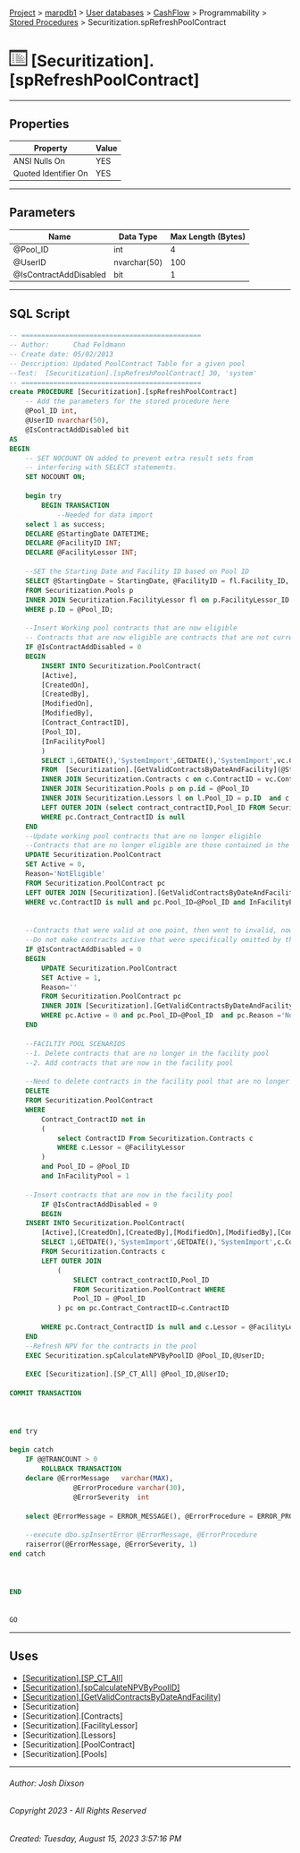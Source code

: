 #### 

[Project](../../../../../index.md) > [marpdb1](../../../../index.md) > [User databases](../../../index.md) > [CashFlow](../../index.md) > Programmability > [Stored Procedures](Stored_Procedures.md) > Securitization.spRefreshPoolContract

# ![Stored Procedures](../../../../../Images/StoredProcedure32.png) [Securitization].[spRefreshPoolContract]

---

## <a name="#properties"></a>Properties

| Property | Value |
|---|---|
| ANSI Nulls On | YES |
| Quoted Identifier On | YES |


---

## <a name="#parameters"></a>Parameters

| Name | Data Type | Max Length (Bytes) |
|---|---|---|
| @Pool_ID | int | 4 |
| @UserID | nvarchar(50) | 100 |
| @IsContractAddDisabled | bit | 1 |


---

## <a name="#sqlscript"></a>SQL Script

```sql
-- =============================================
-- Author:		Chad Feldmann
-- Create date: 05/02/2013
-- Description:	Updated PoolContract Table for a given pool
--Test:  [Securitization].[spRefreshPoolContract] 30, 'system'
-- =============================================
create PROCEDURE [Securitization].[spRefreshPoolContract]
	-- Add the parameters for the stored procedure here
	@Pool_ID int,
	@UserID nvarchar(50),
	@IsContractAddDisabled bit
AS
BEGIN
	-- SET NOCOUNT ON added to prevent extra result sets from
	-- interfering with SELECT statements.
	SET NOCOUNT ON;

	begin try
		BEGIN TRANSACTION 
			--Needed for data import
	select 1 as success;
	DECLARE @StartingDate DATETIME;
	DECLARE @FacilityID INT;
	DECLARE @FacilityLessor INT;

	--SET the Starting Date and Facility ID based on Pool ID
	SELECT @StartingDate = StartingDate, @FacilityID = fl.Facility_ID, @FacilityLessor=fl.LessorID
	FROM Securitization.Pools p 
	INNER JOIN Securitization.FacilityLessor fl on p.FacilityLessor_ID = fl.ID
	WHERE p.ID = @Pool_ID;

	--Insert Working pool contracts that are now eligible
	-- Contracts that are now eligible are contracts that are not currently listed in the PoolContract table
	IF @IsContractAddDisabled = 0 
	BEGIN
		INSERT INTO Securitization.PoolContract(
		[Active],
		[CreatedOn],
		[CreatedBy],
		[ModifiedOn],
		[ModifiedBy],
		[Contract_ContractID],
		[Pool_ID],
		[InFacilityPool]
		)
		SELECT 1,GETDATE(),'SystemImport',GETDATE(),'SystemImport',vc.ContractID,@Pool_ID,0
		FROM  [Securitization].[GetValidContractsByDateAndFacility](@StartingDate,@FacilityID) vc --Gets a list of all valid contracts for a facility
		INNER JOIN Securitization.Contracts c on c.ContractID = vc.ContractID
		INNER JOIN Securitization.Pools p on p.id = @Pool_ID
		INNER JOIN Securitization.Lessors l on l.Pool_ID = p.ID  and c.Lessor= l.LessorID
		LEFT OUTER JOIN (select contract_contractID,Pool_ID FROM Securitization.PoolContract where Pool_ID = @Pool_ID) pc on pc.Contract_ContractID=vc.ContractID 
		WHERE pc.Contract_ContractID is null 
	END
	--Update working pool contracts that are no longer eligible
	--Contracts that are no longer eligible are those contained in the PoolContract table but are not contained in the Valid Contract table.
	UPDATE Securitization.PoolContract
	SET Active = 0,
	Reason='NotEligible'
	FROM Securitization.PoolContract pc
	LEFT OUTER JOIN [Securitization].[GetValidContractsByDateAndFacility](@StartingDate,@FacilityID) vc on pc.Contract_ContractID = vc.ContractID
	WHERE vc.ContractID is null and pc.Pool_ID=@Pool_ID and InFacilityPool=0; --If the contact is not in the list of valid contracts then it is no longer valid.


	--Contracts that were valid at one point, then went to invalid, now are valid again.
	--Do not make contracts active that were specifically omitted by the user.
	IF @IsContractAddDisabled = 0 
	BEGIN
		UPDATE Securitization.PoolContract
		SET Active = 1,
		Reason=''
		FROM Securitization.PoolContract pc
		INNER JOIN [Securitization].[GetValidContractsByDateAndFacility](@StartingDate,@FacilityID) vc on pc.Contract_ContractID = vc.ContractID
		WHERE pc.Active = 0 and pc.Pool_ID=@Pool_ID  and pc.Reason ='NotEligible';
	END

	--FACILTIY POOL SCENARIOS
	--1. Delete contracts that are no longer in the facility pool
	--2. Add contracts that are now in the facility pool

	--Need to delete contracts in the facility pool that are no longer in that facility
	DELETE
	FROM Securitization.PoolContract 
	WHERE 
		Contract_ContractID not in
		(
			select ContractID From Securitization.Contracts c 
			WHERE c.Lessor = @FacilityLessor
		)
		and Pool_ID = @Pool_ID
		and InFacilityPool = 1

	--Insert contracts that are now in the facility pool
	    IF @IsContractAddDisabled = 0 
        BEGIN
	INSERT INTO Securitization.PoolContract(
		[Active],[CreatedOn],[CreatedBy],[ModifiedOn],[ModifiedBy],[Contract_ContractID],[Pool_ID],[InFacilityPool])
		SELECT 1,GETDATE(),'SystemImport',GETDATE(),'SystemImport',c.ContractID,@Pool_ID,1
		FROM Securitization.Contracts c
		LEFT OUTER JOIN 
			(
				SELECT contract_contractID,Pool_ID 
				FROM Securitization.PoolContract WHERE
				Pool_ID = @Pool_ID
			) pc on pc.Contract_ContractID=c.ContractID 

		WHERE pc.Contract_ContractID is null and c.Lessor = @FacilityLessor
	END
	--Refresh NPV for the contracts in the pool
	EXEC Securitization.spCalculateNPVByPoolID @Pool_ID,@UserID;

	EXEC [Securitization].[SP_CT_All] @Pool_ID,@UserID;

COMMIT TRANSACTION 



end try

begin catch
	IF @@TRANCOUNT > 0		
		ROLLBACK TRANSACTION
	declare	@ErrorMessage	varchar(MAX),
				@ErrorProcedure varchar(30),
				@ErrorSeverity	int

	select @ErrorMessage = ERROR_MESSAGE(), @ErrorProcedure = ERROR_PROCEDURE(), @ErrorSeverity = ERROR_SEVERITY()
		
	--execute dbo.spInsertError @ErrorMessage, @ErrorProcedure
	raiserror(@ErrorMessage, @ErrorSeverity, 1)
end catch



END


GO

```


---

## <a name="#uses"></a>Uses

* [[Securitization].[SP_CT_All]](Securitization_SP_CT_All.md)
* [[Securitization].[spCalculateNPVByPoolID]](Securitization_spCalculateNPVByPoolID.md)
* [[Securitization].[GetValidContractsByDateAndFacility]](../Functions/Table-valued_Functions/Securitization_GetValidContractsByDateAndFacility.md)
* [Securitization]
* [Securitization].[Contracts]
* [Securitization].[FacilityLessor]
* [Securitization].[Lessors]
* [Securitization].[PoolContract]
* [Securitization].[Pools]


---

###### Author:  Josh Dixson

###### Copyright 2023 - All Rights Reserved

###### Created: Tuesday, August 15, 2023 3:57:16 PM

